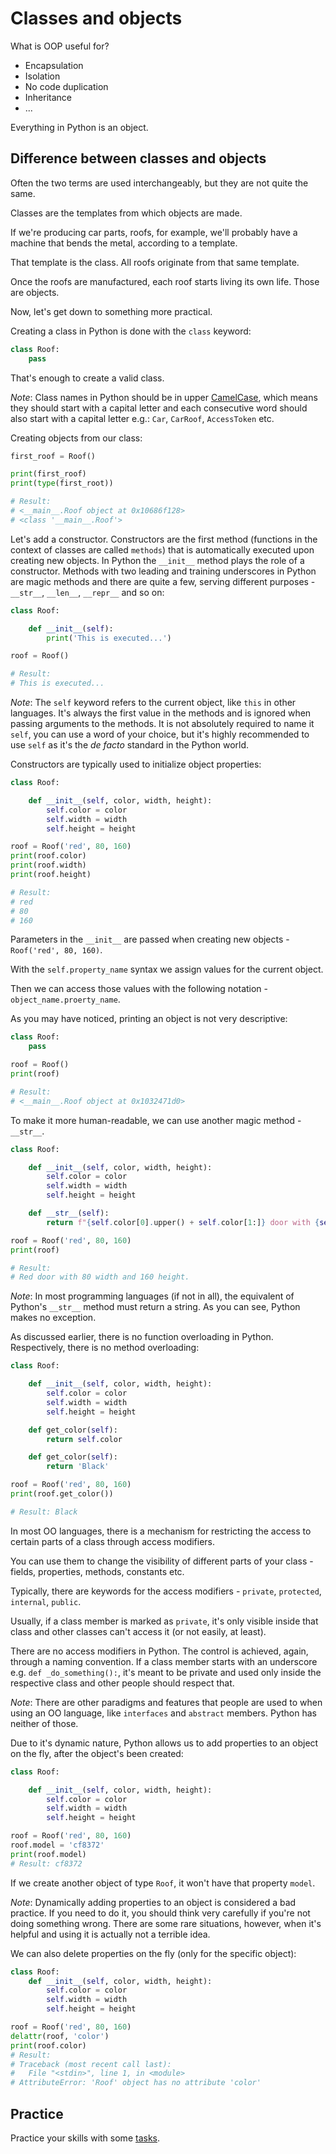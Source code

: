 # Classes and objects

What is OOP useful for?

- Encapsulation
- Isolation
- No code duplication
- Inheritance
- ...

Everything in Python is an object.

## Difference between classes and objects

Often the two terms are used interchangeably, but they are not quite the same.

Classes are the templates from which objects are made.

If we're producing car parts, roofs, for example, we'll probably have a machine that bends the metal, according to a template. 

That template is the class. All roofs originate from that same template.

Once the roofs are manufactured, each roof starts living its own life. Those are objects.

 Now, let's get down to something more practical.

 Creating a class in Python is done with the `class` keyword:

```python
class Roof:
    pass
```

That's enough to create a valid class.

*Note*: Class names in Python should be in upper [CamelCase](https://en.wikipedia.org/wiki/Camel_case), which means they should start with a capital letter and each consecutive word should also start with a capital letter e.g.: `Car`, `CarRoof`, `AccessToken` etc.

Creating objects from our class:

```python
first_roof = Roof()

print(first_roof)
print(type(first_root))

# Result: 
# <__main__.Roof object at 0x10686f128>
# <class '__main__.Roof'>
```

Let's add a constructor. Constructors are the first method (functions in the context of classes are called `methods`) that is automatically executed upon creating new objects. In Python the `__init__` method plays the role of a constructor. Methods with two leading and training underscores in Python are magic methods and there are quite a few, serving different purposes - `__str__`, `__len__`, `__repr__` and so on:

```python
class Roof:

    def __init__(self):
        print('This is executed...')

roof = Roof()

# Result:
# This is executed...
```

*Note*: The `self` keyword refers to the current object, like `this` in other languages. It's always the first value in the methods and is ignored when passing arguments to the methods. It is not absolutely required to name it `self`, you can use a word of your choice, but it's highly recommended to use `self` as it's the *de facto* standard in the Python world.

Constructors are typically used to initialize object properties:

```python
class Roof:

    def __init__(self, color, width, height):
        self.color = color
        self.width = width
        self.height = height

roof = Roof('red', 80, 160)
print(roof.color)
print(roof.width)
print(roof.height)

# Result:
# red
# 80
# 160
```

Parameters in the `__init__` are passed when creating new objects - `Roof('red', 80, 160)`.

With the `self.property_name` syntax we assign values for the current object.

Then we can access those values with the following notation - `object_name.proerty_name`.

As you may have noticed, printing an object is not very descriptive:

```python
class Roof:
    pass

roof = Roof()
print(roof)

# Result:
# <__main__.Roof object at 0x1032471d0>
```

To make it more human-readable, we can use another magic method - `__str__`.

```python
class Roof:

    def __init__(self, color, width, height):
        self.color = color
        self.width = width
        self.height = height

    def __str__(self):
        return f"{self.color[0].upper() + self.color[1:]} door with {self.width} width and {self.height} height."

roof = Roof('red', 80, 160)
print(roof)

# Result:
# Red door with 80 width and 160 height.
```

*Note*: In most programming languages (if not in all), the equivalent of Python's `__str__` method must return a string. As you can see, Python makes no exception.

As discussed earlier, there is no function overloading in Python. Respectively, there is no method overloading:

```python
class Roof:

    def __init__(self, color, width, height):
        self.color = color
        self.width = width
        self.height = height

    def get_color(self):
        return self.color

    def get_color(self):
        return 'Black'

roof = Roof('red', 80, 160)
print(roof.get_color())

# Result: Black
```

In most OO languages, there is a mechanism for restricting the access to certain parts of a class through access modifiers.

You can use them to change the visibility of different parts of your class - fields, properties, methods, constants etc.

Typically, there are keywords for the access modifiers - `private`, `protected`, `internal`, `public`.

Usually, if a class member is marked as `private`, it's only visible inside that class and other classes can't access it (or not easily, at least).

There are no access modifiers in Python. The control is achieved, again, through a naming convention. If a class member starts with an underscore e.g. `def _do_something():`, it's meant to be private and used only inside the respective class and other people  should respect that.

*Note*: There are other paradigms and features that people are used to when using an OO language, like `interfaces` and `abstract` members. Python has neither of those.

Due to it's dynamic nature, Python allows us to add properties to an object on the fly, after the object's been created:

```python
class Roof:

    def __init__(self, color, width, height):
        self.color = color
        self.width = width
        self.height = height

roof = Roof('red', 80, 160)
roof.model = 'cf8372'
print(roof.model)
# Result: cf8372
```

If we create another object of type `Roof`, it won't have that property `model`.

*Note*: Dynamically adding properties to an object is considered a bad practice. If you need to do it, you should think very carefully if you're not doing something wrong. There are some rare situations, however, when it's helpful and using it is actually not a terrible idea.

We can also delete properties on the fly (only for the specific object):

```python
class Roof:
    def __init__(self, color, width, height):
        self.color = color
        self.width = width
        self.height = height

roof = Roof('red', 80, 160)
delattr(roof, 'color')
print(roof.color)
# Result: 
# Traceback (most recent call last):
#   File "<stdin>", line 1, in <module>
# AttributeError: 'Roof' object has no attribute 'color'
```

## Practice

Practice your skills with some [tasks](Tasks.md).